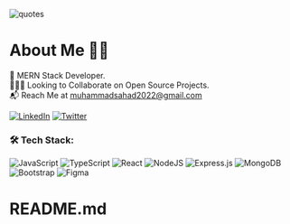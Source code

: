
![quotes](https://github.com/codewithrabeeh/codewithrabeeh/assets/65481473/4c6ff418-81ed-4867-8574-33359f4ac87d)

# About Me :man_technologist:
:dart: MERN Stack Developer.<br>:people_holding_hands: Looking to Collaborate on Open Source Projects. <br> :mailbox_with_mail: Reach Me at muhammadsahad2022@gmail.com

[![LinkedIn](https://img.shields.io/badge/linkedin-%230077B5.svg?style=for-the-badge&logo=linkedin&logoColor=white)](https://www.linkedin.com/in/muhammad-sahad-108a83290/) 
[![Twitter](https://img.shields.io/badge/twitter-%230f1417.svg?style=for-the-badge&logo=x&logoColor=white)](https://www.twitter.com/theweekendceo)

### :hammer_and_wrench: Tech Stack:
![JavaScript](https://img.shields.io/badge/javascript-%23323330.svg?style=for-the-badge&logo=javascript&logoColor=%23F7DF1E) ![TypeScript](https://img.shields.io/badge/typescript-%23007ACC.svg?style=for-the-badge&logo=typescript&logoColor=white) ![React](https://img.shields.io/badge/react-%2320232a.svg?style=for-the-badge&logo=react&logoColor=%2361DAFB) ![NodeJS](https://img.shields.io/badge/node.js-6DA55F?style=for-the-badge&logo=node.js&logoColor=white) ![Express.js](https://img.shields.io/badge/express.js-%23404d59.svg?style=for-the-badge&logo=express&logoColor=%2361DAFB) ![MongoDB](https://img.shields.io/badge/MongoDB-%234ea94b.svg?style=for-the-badge&logo=mongodb&logoColor=white) ![Bootstrap](https://img.shields.io/badge/bootstrap-%23563D7C.svg?style=for-the-badge&logo=bootstrap&logoColor=white)
 ![Figma](https://img.shields.io/badge/figma-%23F24E1E.svg?style=for-the-badge&logo=figma&logoColor=white)


# README.md
